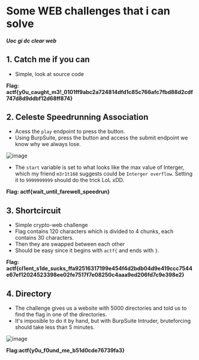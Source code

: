# Some WEB challenges that i can solve #
##### Uoc gi dc clear web #####

## 1. Catch me if you can ##
- Simple, look at source code<br />

**Flag: actf{y0u_caught_m3!_0101ff9abc2a724814dfd1c85c766afc7fbd88d2cdf747d8d9ddbf12d68ff874}**

## 2. Celeste Speedrunning Association ##
- Acess the ```play``` endpoint to press the button.
- Using BurpSuite, press the button and access the submit endpoint we know why we always lose.

![image](https://user-images.githubusercontent.com/109911533/234898724-3d92a7d0-c0de-41c7-ab9e-abcdf586169d.png)

- The ```start``` variable is set to what looks like the max value of Interger, which my friend ```m3r1t168``` suggests could be ```Interger overflow```. Setting it to ```9999999999``` should do the trick LoL xDD.

**Flag: actf{wait_until_farewell_speedrun}**

## 3. Shortcircuit ##
- Simple crypto-web challenge
- Flag contains 120 characters which is divided to 4 chunks, each contains 30 characters.
- Then they are swapped between each other
- Should be easy since it begins with ```actf{``` and ends with ```}```.

**Flag: actf{cl1ent_s1de_sucks_ffa92516317199e454f4d2bdb04d9e419ccc7544e67ef12024523398ee02fe7517f7e08250c4aaa9ed206fd7c9e398e2}**

## 4. Directory ##
- The challenge gives us a website with 5000 directories and told us to find the flag in one of the directories.
- It's imposible to do it by hand, but with BurpSuite Intruder, bruteforcing should take less than 5 minutes.

![image](https://user-images.githubusercontent.com/109911533/234902245-c390a292-6875-42f1-9a88-207c7c3fd5ec.png)

**Flag:actf{y0u_f0und_me_b51d0cde76739fa3}**
